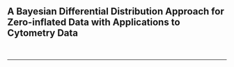 <section class="title-slide">
  <br>
  <br>
  <h2>
  A Bayesian Differential Distribution Approach for Zero-inflated Data with
  Applications to Cytometry Data
  </h2>
  <br>
  <hr>
</section>

